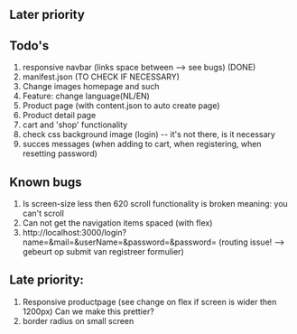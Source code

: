 ## Later priority

## Todo's
1. responsive navbar (links space between --> see bugs) (DONE)
2. manifest.json (TO CHECK IF NECESSARY)
3. Change images homepage and such 
4. Feature: change language(NL/EN)
5. Product page (with content.json to auto create page)
6. Product detail page
7. cart and 'shop' functionality
8. check css background image (login) -- it's not there, is it necessary
9. succes messages (when adding to cart, when registering, when resetting password)

## Known bugs
1. Is screen-size less then 620 scroll functionality is broken
        meaning: you can't scroll
2. Can not get the navigation items spaced (with flex)
3. http://localhost:3000/login?name=&mail=&userName=&password=&password= 
        (routing issue! --> gebeurt op submit van registreer formulier)

## Late priority:
1. Responsive productpage (see change on flex if screen is wider then 1200px)
   Can we make this prettier? 
2. border radius on small screen